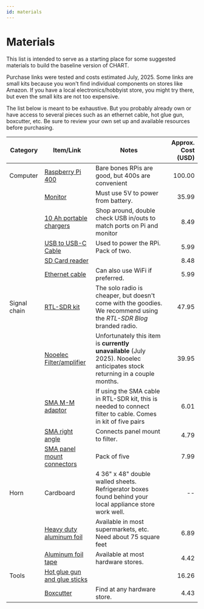 ```yaml
---
id: materials
---
```

Materials
=====

This list is intended to serve as a starting place for some suggested materials to build the baseline version of CHART.

Purchase links were tested and costs estimated July, 2025.
Some links are small kits because you won't find individual components on stores like Amazon.
If you have a local electronics/hobbyist store, you might try there, but even the small kits are not too expensive.

The list below is meant to be exhaustive.
But you probably already own or have access to several pieces such as an ethernet cable, hot glue gun, boxcutter, etc.
Be sure to review your own set up and available resources before purchasing.

| Category | Item/Link | Notes | Approx. Cost (USD)|
|----- | ---- | ----- | ------------: |
| Computer | [Raspberry Pi 400](https://www.sparkfun.com/raspberry-pi-400-personal-computer-kit.html) | Bare bones RPis are good, but 400s are convenient | 100.00 |
|| [Monitor](https://www.amazon.com/HAMTYSAN-Raspberry-Screen-Display-Window/dp/B0BGXB2Y67) | Must use 5V to power from battery. | 35.99 |
|| [10 Ah portable chargers](https://www.amazon.com/10000mAh-Portable-Charger-External-Compatible/dp/B094Y1R46V) | Shop around, double check USB in/outs to match ports on Pi and monitor | 8.49 |
|| [USB to USB-C Cable](https://www.amazon.com/dp/B089DK2285) | Used to power the RPi. Pack of two. | 5.99 |
|| [SD Card reader](https://www.walmart.com/ip/seort/969779658) | | 8.48 |
|| [Ethernet cable](https://www.amazon.com/Ethernet-Outdoor-Connector-Weatherproof-Resistant/dp/B07QLXC6QR) | Can also use WiFi if preferred. | 5.99 |
|Signal chain | [RTL-SDR kit](https://www.amazon.com/RTL-SDR-Blog-RTL2832U-Software-Defined) | The solo radio is cheaper, but doesn't come with the goodies. We recommend using the *RTL-SDR Blog* branded radio. | 47.95 |
|| [Nooelec Filter/amplifier](https://www.amazon.com/Nooelec-SAWbird-H1-Barebones-Applications/dp/B07XJLKQDN) | Unfortunately this item is **currently unavailable** (July 2025). Nooelec anticipates stock returning in a couple months. | 39.95|
|| [SMA M-M adaptor](https://www.amazon.com/exgoofit-Connector-5-Pack-Coaxial-Adapter/dp/B07FDHBS19) | If using the SMA cable in RTL-SDR kit, this is needed to connect filter to cable. Comes in kit of five pairs | 6.01 |
|| [SMA right angle](https://www.amazon.com/CNARIO-Adapter-Connector-Antenna-Two-Way/dp/B0DT88DNXY) | Connects panel mount to filter. | 4.79 |
|| [SMA panel mount connectors](https://www.amazon.com/gp/product/B078H4F8R6) | Pack of five | 7.99 |
|Horn| Cardboard | 4 36" x 48" double walled sheets. Refrigerator boxes found behind your local appliance store work well. | -- |
|| [Heavy duty aluminum foil](https://www.menards.com/main/kitchen/kitchen-essentials/food-storage/durable-trade-heavy-duty-aluminum-foil-75-sq-ft/98775hd/p-1452209504568-c-7139.htm) | Available in most supermarkets, etc. Need about 75 square feet | 6.89 |
|| [Aluminum foil tape](https://www.menards.com/main/paint/adhesives-glue-tape/tape/foil-tape/duck-reg-all-purpose-1-88-x-10-yd-aluminum-foil-tape/280416/p-1444442301284-c-7181.htm?exp=false) | Available at most hardware stores. | 4.42 |
|Tools | [Hot glue gun and glue sticks](https://www.amazon.com/Gorilla-8401509-Hot-Glue-Sticks/dp/B07K791YRP) | | 16.26 |
|| [Boxcutter](https://www.menards.com/main/tools/hand-tools/utility-knives/masterforce-reg-retractable-utility-knife/mf90815/p-2728080946202865-c-1484756386273.htm?exp=false) | Find at any hardware store. | 4.43 |
